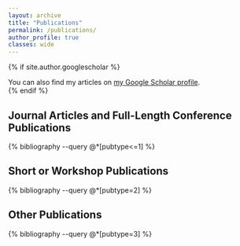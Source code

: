 ```yaml
---
layout: archive
title: "Publications"
permalink: /publications/
author_profile: true
classes: wide
---
```


{% if site.author.googlescholar %}
  <div class="wordwrap">You can also find my articles on <a href="{{site.author.googlescholar}}">my Google Scholar profile</a>.</div>
{% endif %} 


<style>ol.bibliography li { list-style: none }</style>

Journal Articles and Full-Length Conference Publications 
-----------------------------------
{% bibliography --query @*[pubtype<=1] %}


Short or Workshop Publications
-----------------------------------
{% bibliography --query @*[pubtype=2] %}

Other Publications
-----------------------------------
{% bibliography --query @*[pubtype=3] %}


